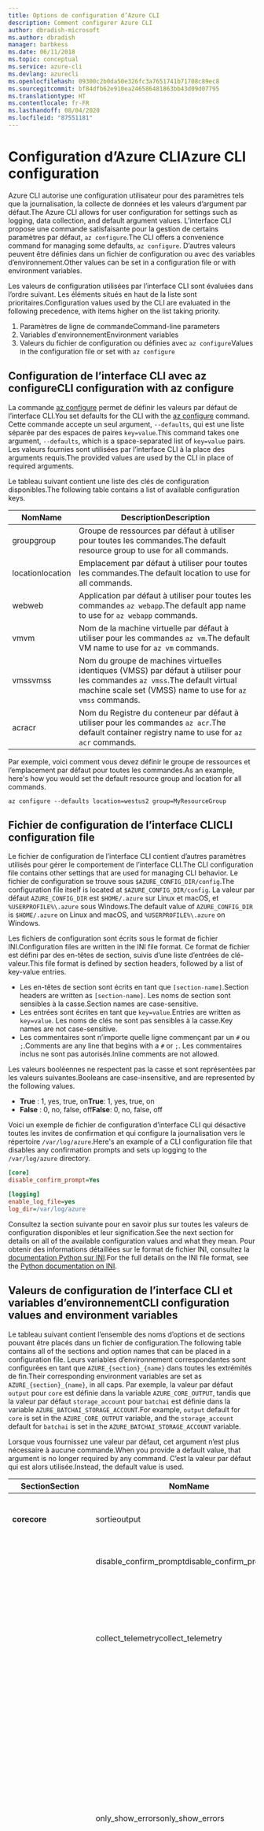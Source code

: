 ```yaml
---
title: Options de configuration d’Azure CLI
description: Comment configurer Azure CLI
author: dbradish-microsoft
ms.author: dbradish
manager: barbkess
ms.date: 06/11/2018
ms.topic: conceptual
ms.service: azure-cli
ms.devlang: azurecli
ms.openlocfilehash: 09300c2b0da50e326fc3a7651741b71708c89ec8
ms.sourcegitcommit: bf84dfb62e910ea246586481863bb43d09d07795
ms.translationtype: HT
ms.contentlocale: fr-FR
ms.lasthandoff: 08/04/2020
ms.locfileid: "87551181"
---
```

# <a name="azure-cli-configuration"></a><span data-ttu-id="f3299-103">Configuration d’Azure CLI</span><span class="sxs-lookup"><span data-stu-id="f3299-103">Azure CLI configuration</span></span>

<span data-ttu-id="f3299-104">Azure CLI autorise une configuration utilisateur pour des paramètres tels que la journalisation, la collecte de données et les valeurs d’argument par défaut.</span><span class="sxs-lookup"><span data-stu-id="f3299-104">The Azure CLI allows for user configuration for settings such as logging, data collection, and default argument values.</span></span>
<span data-ttu-id="f3299-105">L’interface CLI propose une commande satisfaisante pour la gestion de certains paramètres par défaut, `az configure`.</span><span class="sxs-lookup"><span data-stu-id="f3299-105">The CLI offers a convenience command for managing some defaults, `az configure`.</span></span> <span data-ttu-id="f3299-106">D’autres valeurs peuvent être définies dans un fichier de configuration ou avec des variables d’environnement.</span><span class="sxs-lookup"><span data-stu-id="f3299-106">Other values can be set in a configuration file or with environment variables.</span></span>

<span data-ttu-id="f3299-107">Les valeurs de configuration utilisées par l’interface CLI sont évaluées dans l’ordre suivant. Les éléments situés en haut de la liste sont prioritaires.</span><span class="sxs-lookup"><span data-stu-id="f3299-107">Configuration values used by the CLI are evaluated in the following precedence, with items higher on the list taking priority.</span></span>

1. <span data-ttu-id="f3299-108">Paramètres de ligne de commande</span><span class="sxs-lookup"><span data-stu-id="f3299-108">Command-line parameters</span></span>
2. <span data-ttu-id="f3299-109">Variables d'environnement</span><span class="sxs-lookup"><span data-stu-id="f3299-109">Environment variables</span></span>
3. <span data-ttu-id="f3299-110">Valeurs du fichier de configuration ou définies avec `az configure`</span><span class="sxs-lookup"><span data-stu-id="f3299-110">Values in the configuration file or set with `az configure`</span></span>

## <a name="cli-configuration-with-az-configure"></a><span data-ttu-id="f3299-111">Configuration de l’interface CLI avec az configure</span><span class="sxs-lookup"><span data-stu-id="f3299-111">CLI configuration with az configure</span></span>

<span data-ttu-id="f3299-112">La commande [az configure](/cli/azure/reference-index#az-configure) permet de définir les valeurs par défaut de l’interface CLI.</span><span class="sxs-lookup"><span data-stu-id="f3299-112">You set defaults for the CLI with the [az configure](/cli/azure/reference-index#az-configure) command.</span></span>
<span data-ttu-id="f3299-113">Cette commande accepte un seul argument, `--defaults`, qui est une liste séparée par des espaces de paires `key=value`.</span><span class="sxs-lookup"><span data-stu-id="f3299-113">This command takes one argument, `--defaults`, which is a space-separated list of `key=value` pairs.</span></span> <span data-ttu-id="f3299-114">Les valeurs fournies sont utilisées par l’interface CLI à la place des arguments requis.</span><span class="sxs-lookup"><span data-stu-id="f3299-114">The provided values are used by the CLI in place of required arguments.</span></span>

<span data-ttu-id="f3299-115">Le tableau suivant contient une liste des clés de configuration disponibles.</span><span class="sxs-lookup"><span data-stu-id="f3299-115">The following table contains a list of available configuration keys.</span></span>

| <span data-ttu-id="f3299-116">Nom</span><span class="sxs-lookup"><span data-stu-id="f3299-116">Name</span></span> | <span data-ttu-id="f3299-117">Description</span><span class="sxs-lookup"><span data-stu-id="f3299-117">Description</span></span> |
|------|-------------|
| <span data-ttu-id="f3299-118">group</span><span class="sxs-lookup"><span data-stu-id="f3299-118">group</span></span> | <span data-ttu-id="f3299-119">Groupe de ressources par défaut à utiliser pour toutes les commandes.</span><span class="sxs-lookup"><span data-stu-id="f3299-119">The default resource group to use for all commands.</span></span> |
| <span data-ttu-id="f3299-120">location</span><span class="sxs-lookup"><span data-stu-id="f3299-120">location</span></span> | <span data-ttu-id="f3299-121">Emplacement par défaut à utiliser pour toutes les commandes.</span><span class="sxs-lookup"><span data-stu-id="f3299-121">The default location to use for all commands.</span></span> |
| <span data-ttu-id="f3299-122">web</span><span class="sxs-lookup"><span data-stu-id="f3299-122">web</span></span> | <span data-ttu-id="f3299-123">Application par défaut à utiliser pour toutes les commandes `az webapp`.</span><span class="sxs-lookup"><span data-stu-id="f3299-123">The default app name to use for `az webapp` commands.</span></span> |
| <span data-ttu-id="f3299-124">vm</span><span class="sxs-lookup"><span data-stu-id="f3299-124">vm</span></span> | <span data-ttu-id="f3299-125">Nom de la machine virtuelle par défaut à utiliser pour les commandes `az vm`.</span><span class="sxs-lookup"><span data-stu-id="f3299-125">The default VM name to use for `az vm` commands.</span></span> |
| <span data-ttu-id="f3299-126">vmss</span><span class="sxs-lookup"><span data-stu-id="f3299-126">vmss</span></span> | <span data-ttu-id="f3299-127">Nom du groupe de machines virtuelles identiques (VMSS) par défaut à utiliser pour les commandes `az vmss`.</span><span class="sxs-lookup"><span data-stu-id="f3299-127">The default virtual machine scale set (VMSS) name to use for  `az vmss` commands.</span></span> |
| <span data-ttu-id="f3299-128">acr</span><span class="sxs-lookup"><span data-stu-id="f3299-128">acr</span></span> | <span data-ttu-id="f3299-129">Nom du Registre du conteneur par défaut à utiliser pour les commandes `az acr`.</span><span class="sxs-lookup"><span data-stu-id="f3299-129">The default container registry name to use for `az acr` commands.</span></span> |

<span data-ttu-id="f3299-130">Par exemple, voici comment vous devez définir le groupe de ressources et l’emplacement par défaut pour toutes les commandes.</span><span class="sxs-lookup"><span data-stu-id="f3299-130">As an example, here's how you would set the default resource group and location for all commands.</span></span>

```azurecli-interactive
az configure --defaults location=westus2 group=MyResourceGroup
```

## <a name="cli-configuration-file"></a><span data-ttu-id="f3299-131">Fichier de configuration de l’interface CLI</span><span class="sxs-lookup"><span data-stu-id="f3299-131">CLI configuration file</span></span>

<span data-ttu-id="f3299-132">Le fichier de configuration de l’interface CLI contient d’autres paramètres utilisés pour gérer le comportement de l’interface CLI.</span><span class="sxs-lookup"><span data-stu-id="f3299-132">The CLI configuration file contains other settings that are used for managing CLI behavior.</span></span> <span data-ttu-id="f3299-133">Le fichier de configuration se trouve sous `$AZURE_CONFIG_DIR/config`.</span><span class="sxs-lookup"><span data-stu-id="f3299-133">The configuration file itself is located at `$AZURE_CONFIG_DIR/config`.</span></span> <span data-ttu-id="f3299-134">La valeur par défaut `AZURE_CONFIG_DIR` est `$HOME/.azure` sur Linux et macOS, et `%USERPROFILE%\.azure` sous Windows.</span><span class="sxs-lookup"><span data-stu-id="f3299-134">The default value of `AZURE_CONFIG_DIR` is `$HOME/.azure` on Linux and macOS, and `%USERPROFILE%\.azure` on Windows.</span></span>

<span data-ttu-id="f3299-135">Les fichiers de configuration sont écrits sous le format de fichier INI.</span><span class="sxs-lookup"><span data-stu-id="f3299-135">Configuration files are written in the INI file format.</span></span> <span data-ttu-id="f3299-136">Ce format de fichier est défini par des en-têtes de section, suivis d’une liste d’entrées de clé-valeur.</span><span class="sxs-lookup"><span data-stu-id="f3299-136">This file format is defined by section headers, followed by a list of key-value entries.</span></span>

* <span data-ttu-id="f3299-137">Les en-têtes de section sont écrits en tant que `[section-name]`.</span><span class="sxs-lookup"><span data-stu-id="f3299-137">Section headers are written as `[section-name]`.</span></span> <span data-ttu-id="f3299-138">Les noms de section sont sensibles à la casse.</span><span class="sxs-lookup"><span data-stu-id="f3299-138">Section names are case-sensitive.</span></span>
* <span data-ttu-id="f3299-139">Les entrées sont écrites en tant que `key=value`.</span><span class="sxs-lookup"><span data-stu-id="f3299-139">Entries are written as `key=value`.</span></span> <span data-ttu-id="f3299-140">Les noms de clés ne sont pas sensibles à la casse.</span><span class="sxs-lookup"><span data-stu-id="f3299-140">Key names are not case-sensitive.</span></span>
* <span data-ttu-id="f3299-141">Les commentaires sont n’importe quelle ligne commençant par un `#` ou `;`.</span><span class="sxs-lookup"><span data-stu-id="f3299-141">Comments are any line that begins with a `#` or `;`.</span></span> <span data-ttu-id="f3299-142">Les commentaires inclus ne sont pas autorisés.</span><span class="sxs-lookup"><span data-stu-id="f3299-142">Inline comments are not allowed.</span></span>

<span data-ttu-id="f3299-143">Les valeurs booléennes ne respectent pas la casse et sont représentées par les valeurs suivantes.</span><span class="sxs-lookup"><span data-stu-id="f3299-143">Booleans are case-insensitive, and are represented by the following values.</span></span>

* <span data-ttu-id="f3299-144">__True__ : 1, yes, true, on</span><span class="sxs-lookup"><span data-stu-id="f3299-144">__True__: 1, yes, true, on</span></span>
* <span data-ttu-id="f3299-145">__False__ : 0, no, false, off</span><span class="sxs-lookup"><span data-stu-id="f3299-145">__False__: 0, no, false, off</span></span>

<span data-ttu-id="f3299-146">Voici un exemple de fichier de configuration d’interface CLI qui désactive toutes les invites de confirmation et qui configure la journalisation vers le répertoire `/var/log/azure`.</span><span class="sxs-lookup"><span data-stu-id="f3299-146">Here's an example of a CLI configuration file that disables any confirmation prompts and sets up logging to the `/var/log/azure` directory.</span></span>

```ini
[core]
disable_confirm_prompt=Yes

[logging]
enable_log_file=yes
log_dir=/var/log/azure
```

<span data-ttu-id="f3299-147">Consultez la section suivante pour en savoir plus sur toutes les valeurs de configuration disponibles et leur signification.</span><span class="sxs-lookup"><span data-stu-id="f3299-147">See the next section for details on all of the available configuration values and what they mean.</span></span> <span data-ttu-id="f3299-148">Pour obtenir des informations détaillées sur le format de fichier INI, consultez la [documentation Python sur INI](https://docs.python.org/3/library/configparser.html#supported-ini-file-structure).</span><span class="sxs-lookup"><span data-stu-id="f3299-148">For the full details on the INI file format, see the [Python documentation on INI](https://docs.python.org/3/library/configparser.html#supported-ini-file-structure).</span></span>

## <a name="cli-configuration-values-and-environment-variables"></a><span data-ttu-id="f3299-149">Valeurs de configuration de l’interface CLI et variables d’environnement</span><span class="sxs-lookup"><span data-stu-id="f3299-149">CLI configuration values and environment variables</span></span>

<span data-ttu-id="f3299-150">Le tableau suivant contient l’ensemble des noms d’options et de sections pouvant être placés dans un fichier de configuration.</span><span class="sxs-lookup"><span data-stu-id="f3299-150">The following table contains all of the sections and option names that can be placed in a configuration file.</span></span> <span data-ttu-id="f3299-151">Leurs variables d’environnement correspondantes sont configurées en tant que `AZURE_{section}_{name}` dans toutes les extrémités de fin.</span><span class="sxs-lookup"><span data-stu-id="f3299-151">Their corresponding environment variables are set as `AZURE_{section}_{name}`, in all caps.</span></span> <span data-ttu-id="f3299-152">Par exemple, la valeur par défaut `output` pour `core` est définie dans la variable `AZURE_CORE_OUTPUT`, tandis que la valeur par défaut `storage_account` pour `batchai` est définie dans la variable `AZURE_BATCHAI_STORAGE_ACCOUNT`.</span><span class="sxs-lookup"><span data-stu-id="f3299-152">For example, `output` default for `core` is set in the `AZURE_CORE_OUTPUT` variable, and the `storage_account` default for `batchai` is set in the `AZURE_BATCHAI_STORAGE_ACCOUNT` variable.</span></span>

<span data-ttu-id="f3299-153">Lorsque vous fournissez une valeur par défaut, cet argument n’est plus nécessaire à aucune commande.</span><span class="sxs-lookup"><span data-stu-id="f3299-153">When you provide a default value, that argument is no longer required by any command.</span></span> <span data-ttu-id="f3299-154">C’est la valeur par défaut qui est alors utilisée.</span><span class="sxs-lookup"><span data-stu-id="f3299-154">Instead, the default value is used.</span></span>

| <span data-ttu-id="f3299-155">Section</span><span class="sxs-lookup"><span data-stu-id="f3299-155">Section</span></span> | <span data-ttu-id="f3299-156">Nom</span><span class="sxs-lookup"><span data-stu-id="f3299-156">Name</span></span>      | <span data-ttu-id="f3299-157">Type</span><span class="sxs-lookup"><span data-stu-id="f3299-157">Type</span></span> | <span data-ttu-id="f3299-158">Description</span><span class="sxs-lookup"><span data-stu-id="f3299-158">Description</span></span>|
|---------|-----------|------|------------|
| <span data-ttu-id="f3299-159">__core__</span><span class="sxs-lookup"><span data-stu-id="f3299-159">__core__</span></span> | <span data-ttu-id="f3299-160">sortie</span><span class="sxs-lookup"><span data-stu-id="f3299-160">output</span></span> | <span data-ttu-id="f3299-161">string</span><span class="sxs-lookup"><span data-stu-id="f3299-161">string</span></span> | <span data-ttu-id="f3299-162">Format de sortie par défaut.</span><span class="sxs-lookup"><span data-stu-id="f3299-162">The default output format.</span></span> <span data-ttu-id="f3299-163">Peut être `json`, `jsonc`, `tsv` ou `table`.</span><span class="sxs-lookup"><span data-stu-id="f3299-163">Can be one of `json`, `jsonc`, `tsv`, or `table`.</span></span> |
| | <span data-ttu-id="f3299-164">disable\_confirm\_prompt</span><span class="sxs-lookup"><span data-stu-id="f3299-164">disable\_confirm\_prompt</span></span> | <span data-ttu-id="f3299-165">boolean</span><span class="sxs-lookup"><span data-stu-id="f3299-165">boolean</span></span> | <span data-ttu-id="f3299-166">Active/Désactive les invites de confirmation.</span><span class="sxs-lookup"><span data-stu-id="f3299-166">Turn confirmation prompts on/off.</span></span> |
| | <span data-ttu-id="f3299-167">collect\_telemetry</span><span class="sxs-lookup"><span data-stu-id="f3299-167">collect\_telemetry</span></span> | <span data-ttu-id="f3299-168">boolean</span><span class="sxs-lookup"><span data-stu-id="f3299-168">boolean</span></span> | <span data-ttu-id="f3299-169">Autorise Microsoft à recueillir des données anonymes sur l’utilisation de l’interface CLI.</span><span class="sxs-lookup"><span data-stu-id="f3299-169">Allow Microsoft to collect anonymous data on the usage of the CLI.</span></span> <span data-ttu-id="f3299-170">Pour obtenir des informations sur la confidentialité, consultez la [licence MIT Azure CLI](https://github.com/Azure/azure-cli/blob/dev/LICENSE).</span><span class="sxs-lookup"><span data-stu-id="f3299-170">For privacy information, see the [Azure CLI MIT license](https://github.com/Azure/azure-cli/blob/dev/LICENSE).</span></span> |
| | <span data-ttu-id="f3299-171">only\_show\_errors</span><span class="sxs-lookup"><span data-stu-id="f3299-171">only\_show\_errors</span></span> | <span data-ttu-id="f3299-172">boolean</span><span class="sxs-lookup"><span data-stu-id="f3299-172">boolean</span></span> | <span data-ttu-id="f3299-173">Montre uniquement les erreurs pendant l’appel de commande.</span><span class="sxs-lookup"><span data-stu-id="f3299-173">Only show errors during command invocation.</span></span> <span data-ttu-id="f3299-174">En d’autres termes, seules les erreurs sont écrites dans `stderr`.</span><span class="sxs-lookup"><span data-stu-id="f3299-174">In other words, only errors will be written to `stderr`.</span></span> <span data-ttu-id="f3299-175">Il supprime les avertissements des commandes en préversion, dépréciées et expérimentales.</span><span class="sxs-lookup"><span data-stu-id="f3299-175">It suppresses warnings from preview, deprecated and experimental commands.</span></span> <span data-ttu-id="f3299-176">Il est également disponible pour les commandes individuelles avec le paramètre `--only-show-errors`.</span><span class="sxs-lookup"><span data-stu-id="f3299-176">It is also available for individual commands with the `--only-show-errors` parameter.</span></span> |
| | <span data-ttu-id="f3299-177">no\_color</span><span class="sxs-lookup"><span data-stu-id="f3299-177">no\_color</span></span> | <span data-ttu-id="f3299-178">boolean</span><span class="sxs-lookup"><span data-stu-id="f3299-178">boolean</span></span> | <span data-ttu-id="f3299-179">Désactive la couleur.</span><span class="sxs-lookup"><span data-stu-id="f3299-179">Disable color.</span></span> <span data-ttu-id="f3299-180">Les messages de couleur d’origine ont le préfixe `DEBUG`, `INFO`, `WARNING` et `ERROR`.</span><span class="sxs-lookup"><span data-stu-id="f3299-180">Originally colored messages will be prefixed with `DEBUG`, `INFO`, `WARNING` and `ERROR`.</span></span> <span data-ttu-id="f3299-181">Cela contourne le problème d’une bibliothèque tierce où la couleur du terminal ne peut pas être restaurée après une redirection de `stdout`.</span><span class="sxs-lookup"><span data-stu-id="f3299-181">This bypasses the issue of a third-party library where the terminal's color cannot revert back after a `stdout` redirection.</span></span> |
| <span data-ttu-id="f3299-182">__logging__</span><span class="sxs-lookup"><span data-stu-id="f3299-182">__logging__</span></span> | <span data-ttu-id="f3299-183">enable\_log\_file</span><span class="sxs-lookup"><span data-stu-id="f3299-183">enable\_log\_file</span></span> | <span data-ttu-id="f3299-184">boolean</span><span class="sxs-lookup"><span data-stu-id="f3299-184">boolean</span></span> | <span data-ttu-id="f3299-185">Active/Désactive la journalisation.</span><span class="sxs-lookup"><span data-stu-id="f3299-185">Turn logging on/off.</span></span> |
| | <span data-ttu-id="f3299-186">log\_dir</span><span class="sxs-lookup"><span data-stu-id="f3299-186">log\_dir</span></span> | <span data-ttu-id="f3299-187">string</span><span class="sxs-lookup"><span data-stu-id="f3299-187">string</span></span> | <span data-ttu-id="f3299-188">Répertoire dans lequel écrire les journaux d’activité.</span><span class="sxs-lookup"><span data-stu-id="f3299-188">The directory to write logs to.</span></span> <span data-ttu-id="f3299-189">Par défaut, cette valeur est `${AZURE_CONFIG_DIR}/logs`.</span><span class="sxs-lookup"><span data-stu-id="f3299-189">By default this value is `${AZURE_CONFIG_DIR}/logs`.</span></span> |
| <span data-ttu-id="f3299-190">__storage__</span><span class="sxs-lookup"><span data-stu-id="f3299-190">__storage__</span></span> | <span data-ttu-id="f3299-191">connection\_string</span><span class="sxs-lookup"><span data-stu-id="f3299-191">connection\_string</span></span> | <span data-ttu-id="f3299-192">string</span><span class="sxs-lookup"><span data-stu-id="f3299-192">string</span></span> | <span data-ttu-id="f3299-193">Chaîne de connexion par défaut à utiliser pour les commandes `az storage`.</span><span class="sxs-lookup"><span data-stu-id="f3299-193">The default connection string to use for `az storage` commands.</span></span> |
| | <span data-ttu-id="f3299-194">account</span><span class="sxs-lookup"><span data-stu-id="f3299-194">account</span></span> | <span data-ttu-id="f3299-195">string</span><span class="sxs-lookup"><span data-stu-id="f3299-195">string</span></span> | <span data-ttu-id="f3299-196">Nom de compte par défaut à utiliser pour les commandes `az storage`.</span><span class="sxs-lookup"><span data-stu-id="f3299-196">The default account name to use for `az storage` commands.</span></span> |
| | <span data-ttu-id="f3299-197">key</span><span class="sxs-lookup"><span data-stu-id="f3299-197">key</span></span> | <span data-ttu-id="f3299-198">string</span><span class="sxs-lookup"><span data-stu-id="f3299-198">string</span></span> | <span data-ttu-id="f3299-199">Clé de compte par défaut à utiliser pour les commandes `az storage`.</span><span class="sxs-lookup"><span data-stu-id="f3299-199">The default account key to use for `az storage` commands.</span></span> |
| | <span data-ttu-id="f3299-200">sas\_token</span><span class="sxs-lookup"><span data-stu-id="f3299-200">sas\_token</span></span> | <span data-ttu-id="f3299-201">string</span><span class="sxs-lookup"><span data-stu-id="f3299-201">string</span></span> | <span data-ttu-id="f3299-202">Jeton SAS par défaut à utiliser pour les commandes `az storage`.</span><span class="sxs-lookup"><span data-stu-id="f3299-202">The default SAS token to use for `az storage` commands.</span></span> |
| <span data-ttu-id="f3299-203">__batchai__</span><span class="sxs-lookup"><span data-stu-id="f3299-203">__batchai__</span></span> | <span data-ttu-id="f3299-204">storage\_account</span><span class="sxs-lookup"><span data-stu-id="f3299-204">storage\_account</span></span> | <span data-ttu-id="f3299-205">string</span><span class="sxs-lookup"><span data-stu-id="f3299-205">string</span></span> | <span data-ttu-id="f3299-206">Compte de stockage par défaut à utiliser pour les commandes `az batchai`.</span><span class="sxs-lookup"><span data-stu-id="f3299-206">The default storage account to use for `az batchai` commands.</span></span> |
| | <span data-ttu-id="f3299-207">storage\_key</span><span class="sxs-lookup"><span data-stu-id="f3299-207">storage\_key</span></span> | <span data-ttu-id="f3299-208">string</span><span class="sxs-lookup"><span data-stu-id="f3299-208">string</span></span> | <span data-ttu-id="f3299-209">Clé de stockage par défaut à utiliser pour les commandes `az batchai`.</span><span class="sxs-lookup"><span data-stu-id="f3299-209">The default storage key to use for `az batchai` commands.</span></span> |
| <span data-ttu-id="f3299-210">__batch__</span><span class="sxs-lookup"><span data-stu-id="f3299-210">__batch__</span></span> | <span data-ttu-id="f3299-211">account</span><span class="sxs-lookup"><span data-stu-id="f3299-211">account</span></span> | <span data-ttu-id="f3299-212">string</span><span class="sxs-lookup"><span data-stu-id="f3299-212">string</span></span> | <span data-ttu-id="f3299-213">Nom de compte Azure Batch par défaut à utiliser pour les commandes `az batch`.</span><span class="sxs-lookup"><span data-stu-id="f3299-213">The default Azure Batch account name to use for `az batch` commands.</span></span> |
| | <span data-ttu-id="f3299-214">access\_key</span><span class="sxs-lookup"><span data-stu-id="f3299-214">access\_key</span></span> | <span data-ttu-id="f3299-215">string</span><span class="sxs-lookup"><span data-stu-id="f3299-215">string</span></span> | <span data-ttu-id="f3299-216">Clé d’accès par défaut à utiliser pour les commandes `az batch`.</span><span class="sxs-lookup"><span data-stu-id="f3299-216">The default access key to use for `az batch` commands.</span></span> <span data-ttu-id="f3299-217">Uniquement utilisée avec l’autorisation `aad`.</span><span class="sxs-lookup"><span data-stu-id="f3299-217">Only used with `aad` authorization.</span></span> |
| | <span data-ttu-id="f3299-218">endpoint</span><span class="sxs-lookup"><span data-stu-id="f3299-218">endpoint</span></span> | <span data-ttu-id="f3299-219">string</span><span class="sxs-lookup"><span data-stu-id="f3299-219">string</span></span> | <span data-ttu-id="f3299-220">Point de terminaison par défaut auquel se connecter pour les commandes `az batch`.</span><span class="sxs-lookup"><span data-stu-id="f3299-220">The default endpoint to connect to for `az batch` commands.</span></span> |
| | <span data-ttu-id="f3299-221">auth\_mode</span><span class="sxs-lookup"><span data-stu-id="f3299-221">auth\_mode</span></span> | <span data-ttu-id="f3299-222">string</span><span class="sxs-lookup"><span data-stu-id="f3299-222">string</span></span> | <span data-ttu-id="f3299-223">Mode d’autorisation à utiliser pour les commandes `az batch`.</span><span class="sxs-lookup"><span data-stu-id="f3299-223">The authorization mode to use for `az batch` commands.</span></span> <span data-ttu-id="f3299-224">Peut être `shared_key` ou `aad`.</span><span class="sxs-lookup"><span data-stu-id="f3299-224">Can be `shared_key` or `aad`.</span></span> |
| <span data-ttu-id="f3299-225">__cloud__</span><span class="sxs-lookup"><span data-stu-id="f3299-225">__cloud__</span></span> | <span data-ttu-id="f3299-226">name</span><span class="sxs-lookup"><span data-stu-id="f3299-226">name</span></span> | <span data-ttu-id="f3299-227">string</span><span class="sxs-lookup"><span data-stu-id="f3299-227">string</span></span> | <span data-ttu-id="f3299-228">Cloud par défaut pour toutes les commandes `az`.</span><span class="sxs-lookup"><span data-stu-id="f3299-228">The default cloud for all `az` commands.</span></span>  <span data-ttu-id="f3299-229">Les valeurs possibles sont `AzureCloud` (valeur par défaut), `AzureChinaCloud`, `AzureUSGovernment`, `AzureGermanCloud`.</span><span class="sxs-lookup"><span data-stu-id="f3299-229">The possible values are  `AzureCloud` (default), `AzureChinaCloud`, `AzureUSGovernment`, `AzureGermanCloud`.</span></span> <span data-ttu-id="f3299-230">Pour changer des clouds, vous pouvez utiliser la commande `az cloud set –name`.</span><span class="sxs-lookup"><span data-stu-id="f3299-230">To change clouds, you can use the `az cloud set –name` command.</span></span>  <span data-ttu-id="f3299-231">Pour obtenir un exemple, consultez [Gérer des clouds avec l’interface Azure CLI](manage-clouds-azure-cli.md).</span><span class="sxs-lookup"><span data-stu-id="f3299-231">For an example, see [Manage Clouds with the Azure CLI](manage-clouds-azure-cli.md).</span></span> |
| <span data-ttu-id="f3299-232">__extension__</span><span class="sxs-lookup"><span data-stu-id="f3299-232">__extension__</span></span> | <span data-ttu-id="f3299-233">use_dynamic_install</span><span class="sxs-lookup"><span data-stu-id="f3299-233">use_dynamic_install</span></span> | <span data-ttu-id="f3299-234">string</span><span class="sxs-lookup"><span data-stu-id="f3299-234">string</span></span> | <span data-ttu-id="f3299-235">Installez une extension si elle n’est pas encore ajoutée lors de l’exécution d’une commande à partir de celle-ci.</span><span class="sxs-lookup"><span data-stu-id="f3299-235">Install an extension if it's not added yet when running a command from it.</span></span> <span data-ttu-id="f3299-236">Les valeurs possibles sont `no` (valeur par défaut), `yes_prompt`, `yes_without_prompt`.</span><span class="sxs-lookup"><span data-stu-id="f3299-236">The possible values are `no` (default), `yes_prompt`, `yes_without_prompt`.</span></span> |
| | <span data-ttu-id="f3299-237">run_after_dynamic_install</span><span class="sxs-lookup"><span data-stu-id="f3299-237">run_after_dynamic_install</span></span> | <span data-ttu-id="f3299-238">boolean</span><span class="sxs-lookup"><span data-stu-id="f3299-238">boolean</span></span> | <span data-ttu-id="f3299-239">Poursuivez l’exécution de la commande lorsqu’une extension est installée dynamiquement pour celle-ci.</span><span class="sxs-lookup"><span data-stu-id="f3299-239">Continue to run the command when an extension is dynamically installed for it.</span></span> <span data-ttu-id="f3299-240">La valeur par défaut est `False`.</span><span class="sxs-lookup"><span data-stu-id="f3299-240">Default is `False`.</span></span> |

> [!NOTE]
> <span data-ttu-id="f3299-241">Votre fichier de configuration peut contenir d’autres valeurs. Toutefois, celles-ci sont gérées directement par le biais de commandes de l’interface CLI, notamment `az configure`.</span><span class="sxs-lookup"><span data-stu-id="f3299-241">You may see other values in your configuration file, but these are managed directly through CLI commands, including `az configure`.</span></span> <span data-ttu-id="f3299-242">Les valeurs répertoriées dans le tableau ci-dessus sont les seules valeurs que vous devez modifier vous-même.</span><span class="sxs-lookup"><span data-stu-id="f3299-242">The ones listed in the table above are the only values you should change yourself.</span></span>
